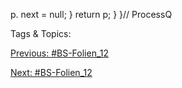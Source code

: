 p. next = null;
}
return p;
}
}// ProcessQ

   Tags & Topics:
   

[Previous: #BS-Folien_12](BS-Folien_12.md)

[Next: #BS-Folien_12](BS-Folien_12.md)